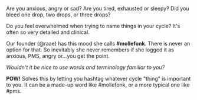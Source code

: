 Are you anxious, angry or sad? Are you tired, exhausted or sleepy? Did you bleed one drop, two drops, or three drops?

Do you feel overwhelmed when trying to name things in your cycle? It's often so very detailed and clinical.

Our founder (@raae) has this mood she calls **#mollefonk**. There is never an option for that. So inevitably she never remembers if she logged it as anxious, PMS, angry or...you get the point.

_Wouldn't it be nice to use words and terminology familiar to you?_

**POW!** Solves this by letting you hashtag whatever cycle "thing" is important to you. It can be a made-up word like #mollefonk, or a more typical one like #pms.
